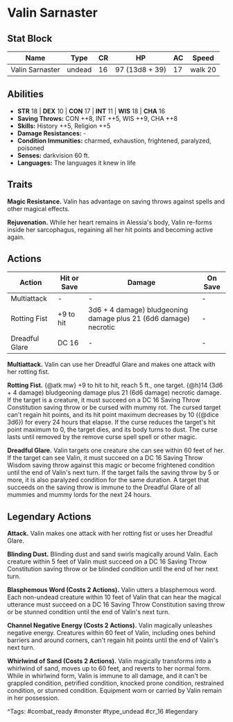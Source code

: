 # Valin Sarnaster

## Stat Block

| Name | Type | CR | HP | AC | Speed |
|------|------|----|----|----|-------|
| Valin Sarnaster | undead | 16 | 97 (13d8 + 39) | 17 | walk 20 |

## Abilities

- **STR** 18 | **DEX** 10 | **CON** 17 | **INT** 11 | **WIS** 18 | **CHA** 16
- **Saving Throws:** CON ++8, INT ++5, WIS ++9, CHA ++8  
- **Skills:** History ++5, Religion ++5  
- **Damage Resistances:** -  
- **Condition Immunities:** charmed, exhaustion, frightened, paralyzed, poisoned  
- **Senses:** darkvision 60 ft.  
- **Languages:** The languages it knew in life

## Traits

**Magic Resistance.** Valin has advantage on saving throws against spells and other magical effects.

**Rejuvenation.** While her heart remains in Alessia's body, Valin re-forms inside her sarcophagus, regaining all her hit points and becoming active again.


## Actions

| Action | Hit or Save | Damage | On Save |
|--------|--------------|--------|----------|
| Multiattack | - | - | - |
| Rotting Fist | +9 to hit | 3d6 + 4 damage) bludgeoning damage plus 21 (6d6 damage) necrotic | - |
| Dreadful Glare | DC 16 | - | - |

**Multiattack.** Valin can use her Dreadful Glare and makes one attack with her rotting fist.

**Rotting Fist.** {@atk mw} +9 to hit to hit, reach 5 ft., one target. {@h}14 (3d6 + 4 damage) bludgeoning damage plus 21 (6d6 damage) necrotic damage. If the target is a creature, it must succeed on a DC 16 Saving Throw Constitution saving throw or be cursed with mummy rot. The cursed target can't regain hit points, and its hit point maximum decreases by 10 ({@dice 3d6}) for every 24 hours that elapse. If the curse reduces the target's hit point maximum to 0, the target dies, and its body turns to dust. The curse lasts until removed by the remove curse spell spell or other magic.

**Dreadful Glare.** Valin targets one creature she can see within 60 feet of her. If the target can see Valin, it must succeed on a DC 16 Saving Throw Wisdom saving throw against this magic or become frightened condition until the end of Valin's next turn. If the target fails the saving throw by 5 or more, it is also paralyzed condition for the same duration. A target that succeeds on the saving throw is immune to the Dreadful Glare of all mummies and mummy lords for the next 24 hours.

## Legendary Actions

**Attack.** Valin makes one attack with her rotting fist or uses her Dreadful Glare.

**Blinding Dust.** Blinding dust and sand swirls magically around Valin. Each creature within 5 feet of Valin must succeed on a DC 16 Saving Throw Constitution saving throw or be blinded condition until the end of her next turn.

**Blasphemous Word (Costs 2 Actions).** Valin utters a blasphemous word. Each non-undead creature within 10 feet of Valin that can hear the magical utterance must succeed on a DC 16 Saving Throw Constitution saving throw or be stunned condition until the end of Valin's next turn.

**Channel Negative Energy (Costs 2 Actions).** Valin magically unleashes negative energy. Creatures within 60 feet of Valin, including ones behind barriers and around corners, can't regain hit points until the end of Valin's next turn.

**Whirlwind of Sand (Costs 2 Actions).** Valin magically transforms into a whirlwind of sand, moves up to 60 feet, and reverts to her normal form. While in whirlwind form, Valin is immune to all damage, and it can't be grappled condition, petrified condition, knocked prone condition, restrained condition, or stunned condition. Equipment worn or carried by Valin remain in her possession.



^Tags: #combat_ready #monster #type_undead #cr_16 #legendary
